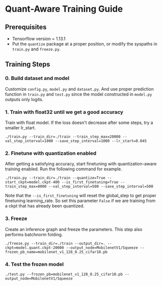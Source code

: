 # Quant-Aware Training Guide

## Prerequisites
- Tensorflow version = 1.13.1
- Put the `quantize` package at a proper position, or modify the syspaths in `train.py` and `freeze.py`.

## Training Steps
### 0. Build dataset and model
Customize `config.py`, `model.py` and `dataset.py`. And use proper prediction function in `train.py` and `test.py` since the model constructed in `model.py` outputs only logits. 

### 1. Train with float32 until we get a good accuracy
Train with float model. If the loss doesn't decrease after some steps, try a smaller lr_start.

`./train.py --train_dir=./train --train_step_max=20000 --val_step_interval=1000 --save_step_interval=1000 --lr_start=0.045`

### 2. Finetune with quantization enabled
After getting a satisfying accuracy, start finetuning with quantization-aware training enabled. Run the following command for example. 

`./train.py --train_dir=./train --quantize=True --start_ckpt=model.ckpt-400 --is_first_finetuning=True --train_step_max=8000 --val_step_interval=500 --save_step_interval=500`

Note that the `--is_first_finetuning` will reset the global_step to get proper finetuning learning_rate. So set this parameter `False` if we are training from a ckpt that has already been quantized.

### 3. Freeze
Create an inference graph and freeze the parameters. This step also performs batchnorm folding.

`./freeze.py --train_dir=./train --output_dir=. --ckpt=model.quant.ckpt-20000 --output_node=MobilenetV1/Squeeze --frozen_pb_name=mobilenet_v1_128_0.25_cifar10.pb`

### 4. Test the frozen model
`./test.py --frozen_pb=mobilenet_v1_128_0.25_cifar10.pb --output_node=MobilenetV1/Squeeze`
